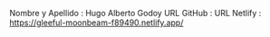 Nombre y Apellido : Hugo Alberto Godoy
URL GitHub : 
URL Netlify : https://gleeful-moonbeam-f89490.netlify.app/



